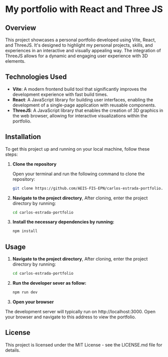 # My portfolio with React and Three JS


## Overview


This project showcases a personal portfolio developed using Vite, React, and ThreeJS. It's designed to highlight my personal projects, skills, and experiences in an interactive and visually appealing way. The integration of ThreeJS allows for a dynamic and engaging user experience with 3D elements.

## Technologies Used


- **Vite**: A modern frontend build tool that significantly improves the development experience with fast build times.
- **React**: A JavaScript library for building user interfaces, enabling the development of a single-page application with reusable components.
- **ThreeJS**: A JavaScript library that enables the creation of 3D graphics in the web browser, allowing for interactive visualizations within the portfolio.

## Installation


To get this project up and running on your local machine, follow these steps:

1. **Clone the repository**

   Open your terminal and run the following command to clone the repository:

   ```bash
   git clone https://github.com/AEIS-FIS-EPN/carlos-estrada-portfolio.git
   ```
2. **Navigate to the project directory**, After cloning, enter the project directory by running:

   ```bash
   cd carlos-estrada-portfolio
   ```
3. **Install the necessary dependencies by running:**

   ```bash
   npm install
   ```
## Usage

1. **Navigate to the project directory**, After cloning, enter the project directory by running:

   ```bash
   cd carlos-estrada-portfolio
   ```
2. **Run the developer sever as follow:**

   ```bash
   npm run dev
   ```
3. **Open your browser**

The development server will typically run on http://localhost:3000. Open your browser and navigate to this address to view the portfolio.

## License

This project is licensed under the MIT License - see the LICENSE.md file for details.




